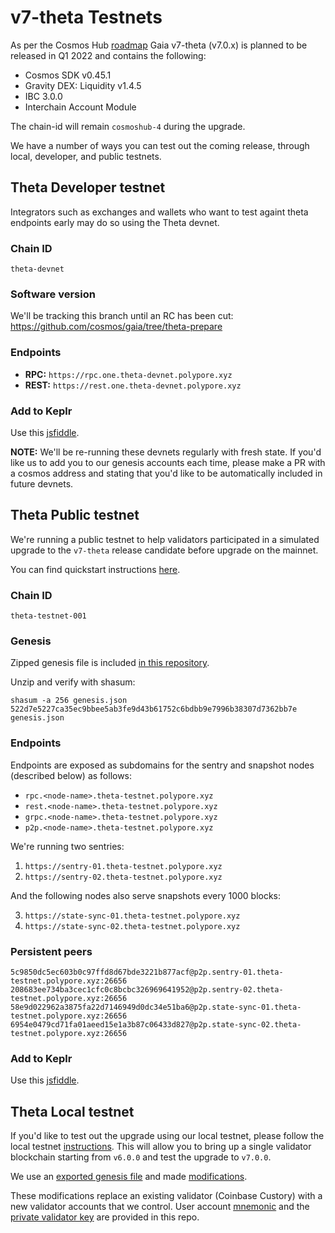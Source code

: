 # v7-theta Testnets

As per the Cosmos Hub [roadmap](https://github.com/cosmos/gaia/blob/main/docs/roadmap/cosmos-hub-roadmap-2.0.md) Gaia v7-theta (v7.0.x) is planned to be released in Q1 2022 and contains the following:
- Cosmos SDK v0.45.1
- Gravity DEX: Liquidity v1.4.5
- IBC 3.0.0
- Interchain Account Module

The chain-id will remain `cosmoshub-4` during the upgrade.

We have a number of ways you can test out the coming release, through local, developer, and public testnets.

## Theta Developer testnet

Integrators such as exchanges and wallets who want to test againt theta endpoints early may do so using the Theta devnet.

### Chain ID

`theta-devnet`

### Software version

We'll be tracking this branch until an RC has been cut: https://github.com/cosmos/gaia/tree/theta-prepare

### Endpoints

- **RPC:** `https://rpc.one.theta-devnet.polypore.xyz`
- **REST:** `https://rest.one.theta-devnet.polypore.xyz`

### Add to Keplr

Use this [jsfiddle](https://jsfiddle.net/hba2rxd0/4/).

**NOTE:** We'll be re-running these devnets regularly with fresh state. If you'd like us to add you to our genesis accounts each time, please make a PR with a cosmos address and stating that you'd like to be automatically included in future devnets.

## Theta Public testnet

We're running a public testnet to help validators participated in a simulated upgrade to the `v7-theta` release candidate before upgrade on the mainnet.

You can find quickstart instructions [here](public-testnet/README.md).

### Chain ID
`theta-testnet-001`

### Genesis

Zipped genesis file is included [in this repository](public-testnet/genesis.json.gz).

Unzip and verify with shasum:
```
shasum -a 256 genesis.json
522d7e5227ca35ec9bbee5ab3fe9d43b61752c6bdbb9e7996b38307d7362bb7e genesis.json
```
### Endpoints

Endpoints are exposed as subdomains for the sentry and snapshot nodes (described below) as follows:

* `rpc.<node-name>.theta-testnet.polypore.xyz`
* `rest.<node-name>.theta-testnet.polypore.xyz`
* `grpc.<node-name>.theta-testnet.polypore.xyz`
* `p2p.<node-name>.theta-testnet.polypore.xyz`

We're running two sentries:

1. `https://sentry-01.theta-testnet.polypore.xyz`
2. `https://sentry-02.theta-testnet.polypore.xyz`

And the following nodes also serve snapshots every 1000 blocks:

3. `https://state-sync-01.theta-testnet.polypore.xyz`
4. `https://state-sync-02.theta-testnet.polypore.xyz`

### Persistent peers

```
5c9850dc5ec603b0c97ffd8d67bde3221b877acf@p2p.sentry-01.theta-testnet.polypore.xyz:26656
208683ee734ba3cec1cfc0c8bcbc326969641952@p2p.sentry-02.theta-testnet.polypore.xyz:26656
58e9d022962a3875fa22d7146949d0dc34e51ba6@p2p.state-sync-01.theta-testnet.polypore.xyz:26656
6954e0479cd71fa01aeed15e1a3b87c06433d827@p2p.state-sync-02.theta-testnet.polypore.xyz:26656
```

### Add to Keplr

Use this [jsfiddle](https://jsfiddle.net/kht96uvo/1/).

## Theta Local testnet

If you'd like to test out the upgrade using our local testnet, please follow the local testnet [instructions](local-testnet/README.md). This will allow you to bring up a single validator blockchain starting from `v6.0.0` and test the upgrade to `v7.0.0`.

We use an [exported genesis file](exported_genesis.json.tar.gz) and made [modifications](local-testnet/modified_genesis.json.tar.gz).

These modifications replace an existing validator (Coinbase Custory) with a new validator accounts that we control. User account [mnemonic](local-testnet/mnemonic.txt) and the [private validator key](local-testnet/priv_validator_key.json) are provided in this repo.
